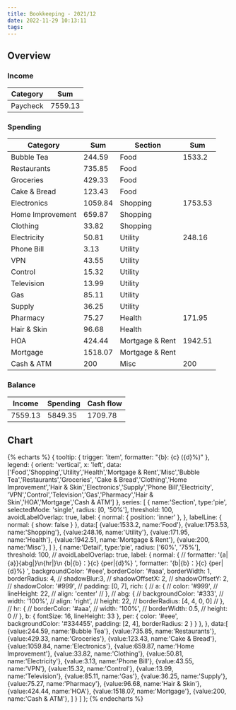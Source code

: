 ```yaml
---
title: Bookkeeping - 2021/12
date: 2022-11-29 10:13:11
tags:
---
```


## Overview

### Income

| Category         | Sum     |
| ---------------- | ------- |
| Paycheck         | 7559.13 |

### Spending

| Category         | Sum     | Section         | Sum        |
| ---------------- | ------- | --------------- | ---------- |
| Bubble Tea       | 244.59  | Food            | 1533.2     |
| Restaurants      | 735.85  | Food            |            |
| Groceries        | 429.33  | Food            |            |
| Cake & Bread     | 123.43  | Food            |            |
| Electronics      | 1059.84 | Shopping        | 1753.53    |
| Home Improvement | 659.87  | Shopping        |            |
| Clothing         | 33.82   | Shopping        |            |
| Electricity      | 50.81   | Utility         | 248.16     |
| Phone Bill       | 3.13    | Utility         |            |
| VPN              | 43.55   | Utility         |            |
| Control          | 15.32   | Utility         |            |
| Television       | 13.99   | Utility         |            |
| Gas              | 85.11   | Utility         |            |
| Supply           | 36.25   | Utility         |            |
| Pharmacy         | 75.27   | Health          | 171.95     |
| Hair & Skin      | 96.68   | Health          |            |
| HOA              | 424.44  | Mortgage & Rent | 1942.51    |
| Mortgage         | 1518.07 | Mortgage & Rent |            |
| Cash & ATM       | 200     | Misc            | 200        |

### Balance

| Income    | Spending  | Cash flow     |
| --------- | --------- | ------------- |
| 7559.13   | 5849.35   | 1709.78       |

## Chart

{% echarts %}
{
    tooltip: {
        trigger: 'item',
        formatter: "{b}: {c} ({d}%)"
    },
    legend: {
        orient: 'vertical',
        x: 'left',
        data:['Food','Shopping','Utility','Health','Mortgage & Rent','Misc','Bubble Tea','Restaurants','Groceries',
        'Cake & Bread','Clothing','Home Improvement','Hair & Skin','Electronics','Supply','Phone Bill','Electricity',
        'VPN','Control','Television','Gas','Pharmacy','Hair & Skin','HOA','Mortgage','Cash & ATM']
    },
    series: [
        {
            name:'Section',
            type:'pie',
            selectedMode: 'single',
            radius: [0, '50%'],
            threshold: 100,
            avoidLabelOverlap: true,
            label: {
                normal: {
                    position: 'inner'
                },
            },
            labelLine: {
                normal: {
                    show: false
                }
            },
            data:[
                {value:1533.2, name:'Food'},
                {value:1753.53, name:'Shopping'},
                {value:248.16, name:'Utility'},
                {value:171.95, name:'Health'},
                {value:1942.51, name:'Mortgage & Rent'},
                {value:200, name:'Misc'},
            ]
        },
        {
            name:'Detail',
            type:'pie',
            radius: ['60%', '75%'],
            threshold: 100,
            // avoidLabelOverlap: true,
            label: {
                normal: {
                    // formatter: '{a|{a}}{abg|}\n{hr|}\n  {b|{b}：}{c}  {per|{d}%}  ',
                    formatter: '{b|{b}：}{c}  {per|{d}%}  ',
                    backgroundColor: '#eee',
                    borderColor: '#aaa',
                    borderWidth: 1,
                    borderRadius: 4,
                    // shadowBlur:3,
                    // shadowOffsetX: 2,
                    // shadowOffsetY: 2,
                    // shadowColor: '#999',
                    // padding: [0, 7],
                    rich: {
                        // a: {
                        //    color: '#999',
                        //    lineHeight: 22,
                        //    align: 'center'
                        // },
                        // abg: {
                        //     backgroundColor: '#333',
                        //     width: '100%',
                        //     align: 'right',
                        //     height: 22,
                        //     borderRadius: [4, 4, 0, 0]
                        // },
                        // hr: {
                        //    borderColor: '#aaa',
                        //    width: '100%',
                        //    borderWidth: 0.5,
                        //    height: 0
                        // },
                        b: {
                            fontSize: 16,
                            lineHeight: 33
                        },
                        per: {
                            color: '#eee',
                            backgroundColor: '#334455',
                            padding: [2, 4],
                            borderRadius: 2
                        }
                    }
                },
            },
            data:[
                {value:244.59, name:'Bubble Tea'},
                {value:735.85, name:'Restaurants'},
                {value:429.33, name:'Groceries'},
                {value:123.43, name:'Cake & Bread'},
                {value:1059.84, name:'Electronics'},
                {value:659.87, name:'Home Improvement'},
                {value:33.82, name:'Clothing'},
                {value:50.81, name:'Electricity'},                {value:3.13, name:'Phone Bill'},
                {value:43.55, name:'VPN'},
                {value:15.32, name:'Control'},
                {value:13.99, name:'Television'},
                {value:85.11, name:'Gas'},
                {value:36.25, name:'Supply'},
                {value:75.27, name:'Pharmacy'},
                {value:96.68, name:'Hair & Skin'},
                {value:424.44, name:'HOA'},
                {value:1518.07, name:'Mortgage'},
                {value:200, name:'Cash & ATM'},
            ]
        }
    ]
};
{% endecharts %}